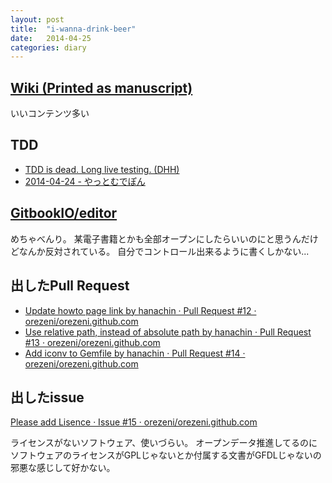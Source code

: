 ```yaml
---
layout: post
title:  "i-wanna-drink-beer"
date:   2014-04-25
categories: diary
---
```


## [Wiki (Printed as manuscript)](http://www.slideshare.net/koic/wiki-printed-as-manuscript)
いいコンテンツ多い

## TDD
- [TDD is dead. Long live testing. (DHH)](http://david.heinemeierhansson.com/2014/tdd-is-dead-long-live-testing.html)
- [2014-04-24 - やっとむでぽん](http://d.hatena.ne.jp/yach/20140424#p1)

## [GitbookIO/editor](https://github.com/GitbookIO/editor)
めちゃべんり。
某電子書籍とかも全部オープンにしたらいいのにと思うんだけどなんか反対されている。
自分でコントロール出来るように書くしかない...

## 出したPull Request
- [Update howto page link by hanachin · Pull Request #12 · orezeni/orezeni.github.com](https://github.com/orezeni/orezeni.github.com/pull/12)
- [Use relative path, instead of absolute path by hanachin · Pull Request #13 · orezeni/orezeni.github.com](https://github.com/orezeni/orezeni.github.com/pull/13)
- [Add iconv to Gemfile by hanachin · Pull Request #14 · orezeni/orezeni.github.com](https://github.com/orezeni/orezeni.github.com/pull/14)

## 出したissue
[Please add Lisence · Issue #15 · orezeni/orezeni.github.com](https://github.com/orezeni/orezeni.github.com/issues/15)

ライセンスがないソフトウェア、使いづらい。
オープンデータ推進してるのにソフトウェアのライセンスがGPLじゃないとか付属する文書がGFDLじゃないの邪悪な感じして好かない。
